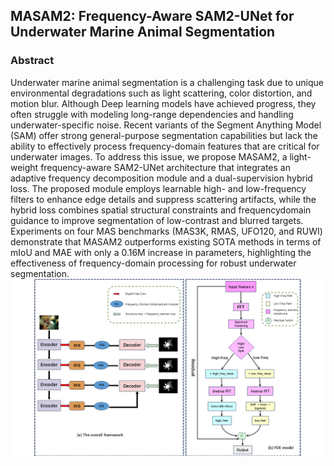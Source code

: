 ## MASAM2: Frequency-Aware SAM2-UNet for Underwater Marine Animal Segmentation
### Abstract
Underwater marine animal segmentation is a challenging task due to unique environmental degradations such as light
scattering, color distortion, and motion blur. Although Deep
learning models have achieved progress, they often struggle with modeling long-range dependencies and handling
underwater-specific noise. Recent variants of the Segment
Anything Model (SAM) offer strong general-purpose segmentation capabilities but lack the ability to effectively process frequency-domain features that are critical for underwater images. To address this issue, we propose MASAM2, a
light-weight frequency-aware SAM2-UNet architecture that
integrates an adaptive frequency decomposition module and
a dual-supervision hybrid loss. The proposed module employs learnable high- and low-frequency filters to enhance
edge details and suppress scattering artifacts, while the hybrid
loss combines spatial structural constraints and frequencydomain guidance to improve segmentation of low-contrast
and blurred targets. Experiments on four MAS benchmarks
(MAS3K, RMAS, UFO120, and RUWI) demonstrate that
MASAM2 outperforms existing SOTA methods in terms of
mIoU and MAE with only a 0.16M increase in parameters,
highlighting the effectiveness of frequency-domain processing for robust underwater segmentation.
![Logo](https://github.com/leishen12138/MASAM2/blob/main/MASAM2.png)
